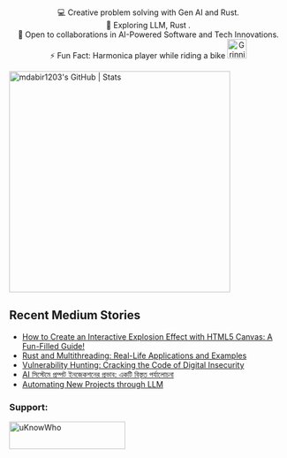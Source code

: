 

<p style="text-align: center;">

<div align="center">
💻 Creative problem solving with Gen AI and Rust.<br>
🌱 Exploring LLM, Rust .<br>
🚀 Open to collaborations in AI-Powered Software and Tech Innovations.<br>
⚡ Fun Fact: Harmonica player while riding a bike
  <img src="https://raw.githubusercontent.com/Tarikul-Islam-Anik/Animated-Fluent-Emojis/master/Emojis/Smilies/Grinning%20Cat%20with%20Smiling%20Eyes.png" alt="Grinning Cat with Smiling Eyes" width="35" height="35" />
</p>
</div>

<a align="mid-center" href="https://quira.sh?utm_source=widgets&utm_campaign=mdabir1203">
  <img src="https://stats.quira.sh/mdabir1203/github?theme=dark" alt="mdabir1203's GitHub | Stats" width="400" height="400">
</a>


## Recent Medium Stories

<!-- BLOG-POST-LIST:START -->
- [How to Create an Interactive Explosion Effect with HTML5 Canvas: A Fun-Filled Guide!](https://medium.com/@md.abir1203/how-to-create-an-interactive-explosion-effect-with-html5-canvas-a-fun-filled-guide-9ff752eccb4f?source=rss-b62bf3bb75c7------2)
- [Rust and Multithreading: Real-Life Applications and Examples](https://medium.com/@md.abir1203/rust-and-multithreading-real-life-applications-and-examples-4f404e86f1de?source=rss-b62bf3bb75c7------2)
- [Vulnerability Hunting: Cracking the Code of Digital Insecurity](https://medium.com/@md.abir1203/vulnerability-hunting-cracking-the-code-of-digital-insecurity-17e40cea7db9?source=rss-b62bf3bb75c7------2)
- [AI সিস্টেমে প্রম্পট ইনজেকশনের প্রভাব: একটি বিস্তৃত পর্যালোচনা](https://medium.com/@md.abir1203/ai-%E0%A6%B8%E0%A6%BF%E0%A6%B8%E0%A7%8D%E0%A6%9F%E0%A7%87%E0%A6%AE%E0%A7%87-%E0%A6%AA%E0%A7%8D%E0%A6%B0%E0%A6%AE%E0%A7%8D%E0%A6%AA%E0%A6%9F-%E0%A6%87%E0%A6%A8%E0%A6%9C%E0%A7%87%E0%A6%95%E0%A6%B6%E0%A6%A8%E0%A7%87%E0%A6%B0-%E0%A6%AA%E0%A7%8D%E0%A6%B0%E0%A6%AD%E0%A6%BE%E0%A6%AC-%E0%A6%8F%E0%A6%95%E0%A6%9F%E0%A6%BF-%E0%A6%AC%E0%A6%BF%E0%A6%B8%E0%A7%8D%E0%A6%A4%E0%A7%83%E0%A6%A4-%E0%A6%AA%E0%A6%B0%E0%A7%8D%E0%A6%AF%E0%A6%BE%E0%A6%B2%E0%A7%8B%E0%A6%9A%E0%A6%A8%E0%A6%BE-067b42fb7de8?source=rss-b62bf3bb75c7------2)
- [Automating New Projects through LLM](https://towardsdev.com/automating-new-projects-through-llm-47eee90b9163?source=rss-b62bf3bb75c7------2)
<!-- BLOG-POST-LIST:END -->


**<h3 align="left">Support:</h3>**
<p><a href="https://www.buymeacoffee.com/uKnowWho"> <img align="left" src="https://cdn.buymeacoffee.com/buttons/v2/default-yellow.png" height="50" width="210" alt="uKnowWho" /></a></p><br><br>

